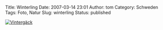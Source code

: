 Title: Winterling
Date: 2007-03-14 23:01
Author: tom
Category: Schweden
Tags: Foto, Natur
Slug: winterling
Status: published

[![Vintergäck](/pic/winterling_s.jpg "Vintergäck")](/pic/winterling_l.jpg)


